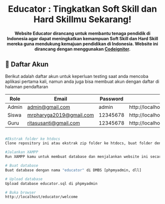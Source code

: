 <h1 align="center">Educator : Tingkatkan Soft Skill dan Hard Skillmu Sekarang! </h1>

<p></p>

<h4 align="center">Website Educator dirancang untuk membantu tenaga pendidik di Indonesia agar dapat meningkatkan kemampuan Soft Skill dan Hard Skill mereka guna mendukung kemajuan pendidikan di Indonesia. Website ini dirancang dengan menggunakan <a href="https://codeigniter.com/" target="_blank">Codeigniter</a>.
</h4>

<h2 id="akun">🔑 Daftar Akun </h2>

Berikut adalah daftar akun untuk keperluan testing saat anda mencoba aplikasi pertama kali, namun anda juga bisa membuat akun dengan daftar di halaman pendaftaran

| Role  | Email                   | Password | URL                                     |
| ----- | ------------------------| -------- | --------------------------------------- |
| Admin | admin@gmail.com         | admin    | http://localhost/educator/welcome/admin |
| Siswa | mrpharyga2019@gmail.com | 12345678 | http://localhost/educator/welcome       |
| Guru  | ritasusanti@gmail.com   | 12345678 | http://localhost/educator/welcome/guru  |

<p></p>

```bash

#Ekstrak folder ke htdocs
Clone repository ini atau ekstrak zip folder ke htdocs, buat folder dengan nama 'educator'

#Jalankan XAMPP
Run XAMPP kamu untuk membuat database dan menjalankan website ini secara lokal

# Buat database
Buat database dengan nama "educator" di DMBS [phpmyadmin, dll]

# Upload database
Upload database educator.sql di phpmyadmin

# Buka browser
http://localhost/educator/welcome




